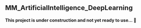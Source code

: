 ## MM_ArtificialIntelligence_DeepLearning

#### This project is under construction and not yet ready to use... :construction:
